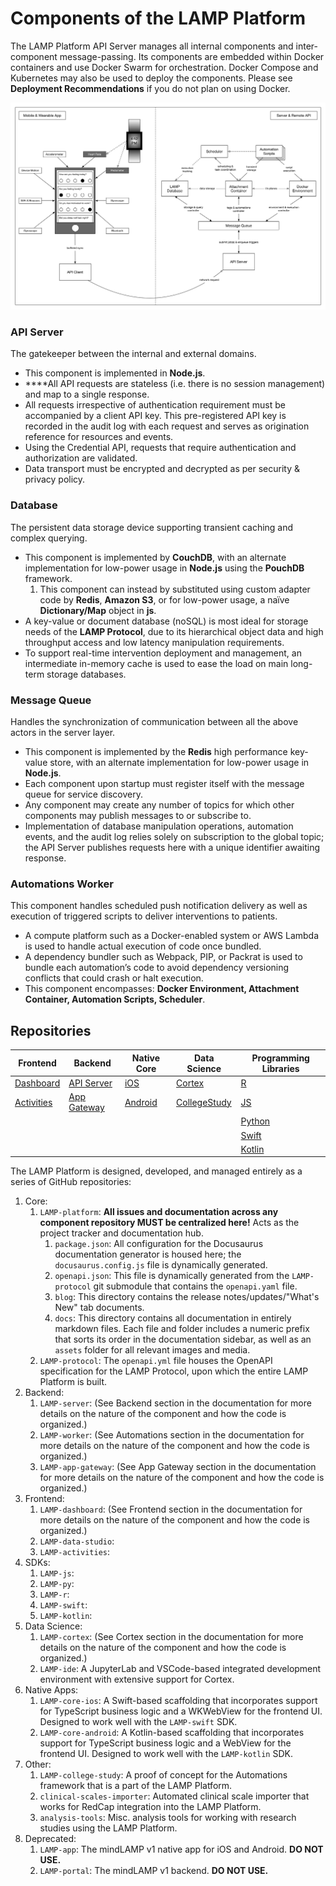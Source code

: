 # Components of the LAMP Platform

The LAMP Platform API Server manages all internal components and inter-component message-passing. Its components are embedded within Docker containers and use Docker Swarm for orchestration. Docker Compose and Kubernetes may also be used to deploy the components. Please see **Deployment Recommendations** if you do not plan on using Docker.

![](assets/Platform_Overview.png)

### **API Server**

The gatekeeper between the internal and external domains.

- This component is implemented in **Node.js**.
- ****All API requests are stateless (i.e. there is no session management) and map to a single response.
- All requests irrespective of authentication requirement must be accompanied by a client API key. This pre-registered API key is recorded in the audit log with each request and serves as origination reference for resources and events.
- Using the Credential API, requests that require authentication and authorization are validated.
- Data transport must be encrypted and decrypted as per security & privacy policy.

### **Database**

The persistent data storage device supporting transient caching and complex querying.

- This component is implemented by **CouchDB**, with an alternate implementation for low-power usage in **Node.js** using the **PouchDB** framework.
    1. This component can instead by substituted using custom adapter code by **Redis**, **Amazon S3**, or for low-power usage, a naïve **Dictionary/Map** object in **js**.
- A key-value or document database (noSQL) is most ideal for storage needs of the **LAMP Protocol**, due to its hierarchical object data and high throughput access and low latency manipulation requirements.
- To support real-time intervention deployment and management, an intermediate in-memory cache is used to ease the load on main long-term storage databases.

### **Message Queue**

Handles the synchronization of communication between all the above actors in the server layer.

- This component is implemented by the **Redis** high performance key-value store, with an alternate implementation for low-power usage in **Node.js**.
- Each component upon startup must register itself with the message queue for service discovery.
- Any component may create any number of topics for which other components may publish messages to or subscribe to.
- Implementation of database manipulation operations, automation events, and the audit log relies solely on subscription to the global topic; the API Server publishes requests here with a unique identifier awaiting response.

### **Automations Worker**

This component handles scheduled push notification delivery as well as execution of triggered scripts to deliver interventions to patients.

- A compute platform such as a Docker-enabled system or AWS Lambda is used to handle actual execution of code once bundled.
- A dependency bundler such as Webpack, PIP, or Packrat is used to bundle each automation’s code to avoid dependency versioning conflicts that could crash or halt execution.
- This component encompasses: **Docker Environment, Attachment Container, Automation Scripts, Scheduler**.

## Repositories

| Frontend | Backend | Native Core | Data Science | Programming Libraries |
|-|-|-|-|-|
| [Dashboard](https://github.com/BIDMCDigitalPsychiatry/LAMP-dashboard) | [API Server](https://github.com/BIDMCDigitalPsychiatry/LAMP-server) | [iOS](https://github.com/BIDMCDigitalPsychiatry/LAMP-core-ios) | [Cortex](https://github.com/BIDMCDigitalPsychiatry/LAMP-cortex) | [R](https://github.com/BIDMCDigitalPsychiatry/LAMP-r) |
| [Activities](https://github.com/BIDMCDigitalPsychiatry/LAMP-activities) | [App Gateway](https://github.com/BIDMCDigitalPsychiatry/LAMP-app-gateway) | [Android](https://github.com/BIDMCDigitalPsychiatry/LAMP-core-android) | [CollegeStudy](https://github.com/BIDMCDigitalPsychiatry/LAMP-college-study) | [JS](https://github.com/BIDMCDigitalPsychiatry/LAMP-js) |
| | | | | [Python](https://github.com/BIDMCDigitalPsychiatry/LAMP-py) |
| | | | | [Swift](https://github.com/BIDMCDigitalPsychiatry/LAMP-swift) |
| | | | | [Kotlin](https://github.com/BIDMCDigitalPsychiatry/LAMP-kotlin) |

The LAMP Platform is designed, developed, and managed entirely as a series of GitHub repositories: 
1. Core:
    1. `LAMP-platform`: **All issues and documentation across any component repository MUST be centralized here!** Acts as the project tracker and documentation hub.
        1. `package.json`: All configuration for the Docusaurus documentation generator is housed here; the `docusaurus.config.js` file is dynamically generated.
        2. `openapi.json`: This file is dynamically generated from the `LAMP-protocol` git submodule that contains the `openapi.yaml` file. 
        3. `blog`: This directory contains the release notes/updates/"What's New" tab documents. 
        4. `docs`: This directory contains all documentation in entirely markdown files. Each file and folder includes a numeric prefix that sorts its order in the documentation sidebar, as well as an `assets` folder for all relevant images and media. 
    1. `LAMP-protocol`: The `openapi.yml` file houses the OpenAPI specification for the LAMP Protocol, upon which the entire LAMP Platform is built.
1. Backend:
    1. `LAMP-server`: (See Backend section in the documentation for more details on the nature of the component and how the code is organized.)
    1. `LAMP-worker`: (See Automations section in the documentation for more details on the nature of the component and how the code is organized.)
    1. `LAMP-app-gateway`: (See App Gateway section in the documentation for more details on the nature of the component and how the code is organized.)
1. Frontend:
    1. `LAMP-dashboard`: (See Frontend section in the documentation for more details on the nature of the component and how the code is organized.)
    1. `LAMP-data-studio`:
    1. `LAMP-activities`: 
1. SDKs:
    1. `LAMP-js`:
    2. `LAMP-py`:
    3. `LAMP-r`:
    4. `LAMP-swift`:
    5. `LAMP-kotlin`:
1. Data Science:
    1. `LAMP-cortex`: (See Cortex section in the documentation for more details on the nature of the component and how the code is organized.)
    1. `LAMP-ide`: A JupyterLab and VSCode-based integrated development environment with extensive support for Cortex.
1. Native Apps:
    1. `LAMP-core-ios`: A Swift-based scaffolding that incorporates support for TypeScript business logic and a WKWebView for the frontend UI. Designed to work well with the `LAMP-swift` SDK.
    1. `LAMP-core-android`: A Kotlin-based scaffolding that incorporates support for TypeScript business logic and a WebView for the frontend UI. Designed to work well with the `LAMP-kotlin` SDK.
1. Other:
    1. `LAMP-college-study`: A proof of concept for the Automations framework that is a part of the LAMP Platform.
    1. `clinical-scales-importer`: Automated clinical scale importer that works for RedCap integration into the LAMP Platform.
    1. `analysis-tools`: Misc. analysis tools for working with research studies using the LAMP Platform.
1. Deprecated:
    1. `LAMP-app`: The mindLAMP v1 native app for iOS and Android. **DO NOT USE.**
    1. `LAMP-portal`: The mindLAMP v1 backend. **DO NOT USE.**
